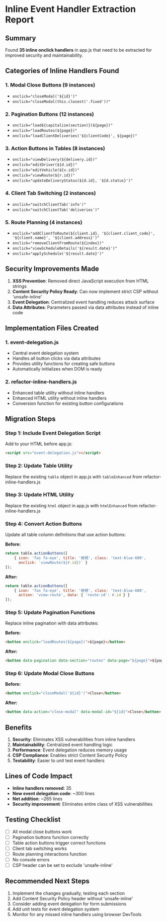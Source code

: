 # Inline Event Handler Extraction Report

## Summary

Found **35 inline onclick handlers** in app.js that need to be extracted for improved security and maintainability.

## Categories of Inline Handlers Found

### 1. Modal Close Buttons (9 instances)
- `onclick="closeModal('${id}')"`
- `onclick="closeModal(this.closest('.fixed'))"`

### 2. Pagination Buttons (12 instances)
- `onclick="load${capitalize(section)}(${page})"`
- `onclick="loadRoutes(${page})"`
- `onclick="loadClientDeliveries('${clientCode}', ${page})"`

### 3. Action Buttons in Tables (8 instances)
- `onclick="viewDelivery(${delivery.id})"`
- `onclick="editDriver(${d.id})"`
- `onclick="editVehicle(${v.id})"`
- `onclick="viewRoute(${r.id})"`
- `onclick="updateDeliveryStatus(${d.id}, '${d.status}')"`

### 4. Client Tab Switching (2 instances)
- `onclick="switchClientTab('info')"`
- `onclick="switchClientTab('deliveries')"`

### 5. Route Planning (4 instances)
- `onclick="addClientToRoute(${client.id}, '${client.client_code}', '${client.name}', '${client.address}')"`
- `onclick="removeClientFromRoute(${index})"`
- `onclick="viewScheduleDetails('${result.date}')"`
- `onclick="applySchedule('${result.date}')"`

## Security Improvements Made

1. **XSS Prevention**: Removed direct JavaScript execution from HTML strings
2. **Content Security Policy Ready**: Can now implement strict CSP without 'unsafe-inline'
3. **Event Delegation**: Centralized event handling reduces attack surface
4. **Data Attributes**: Parameters passed via data attributes instead of inline code

## Implementation Files Created

### 1. event-delegation.js
- Central event delegation system
- Handles all button clicks via data attributes
- Provides utility functions for creating safe buttons
- Automatically initializes when DOM is ready

### 2. refactor-inline-handlers.js
- Enhanced table utility without inline handlers
- Enhanced HTML utility without inline handlers
- Conversion function for existing button configurations

## Migration Steps

### Step 1: Include Event Delegation Script
Add to your HTML before app.js:
```html
<script src="event-delegation.js"></script>
```

### Step 2: Update Table Utility
Replace the existing `table` object in app.js with `tableEnhanced` from refactor-inline-handlers.js

### Step 3: Update HTML Utility
Replace the existing `html` object in app.js with `htmlEnhanced` from refactor-inline-handlers.js

### Step 4: Convert Action Buttons
Update all table column definitions that use action buttons:

**Before:**
```javascript
return table.actionButtons([
    { icon: 'fas fa-eye', title: '檢視', class: 'text-blue-600', 
      onclick: `viewRoute(${r.id})` }
]);
```

**After:**
```javascript
return table.actionButtons([
    { icon: 'fas fa-eye', title: '檢視', class: 'text-blue-600', 
      action: 'view-route', data: { 'route-id': r.id } }
]);
```

### Step 5: Update Pagination Functions
Replace inline pagination with data attributes:

**Before:**
```html
<button onclick="loadRoutes(${page})">${page}</button>
```

**After:**
```html
<button data-pagination data-section="routes" data-page="${page}">${page}</button>
```

### Step 6: Update Modal Close Buttons
**Before:**
```html
<button onclick="closeModal('${id}')">Close</button>
```

**After:**
```html
<button data-action="close-modal" data-modal-id="${id}">Close</button>
```

## Benefits

1. **Security**: Eliminates XSS vulnerabilities from inline handlers
2. **Maintainability**: Centralized event handling logic
3. **Performance**: Event delegation reduces memory usage
4. **CSP Compliance**: Enables strict Content Security Policy
5. **Testability**: Easier to unit test event handlers

## Lines of Code Impact

- **Inline handlers removed**: 35
- **New event delegation code**: ~300 lines
- **Net addition**: ~265 lines
- **Security improvement**: Eliminates entire class of XSS vulnerabilities

## Testing Checklist

- [ ] All modal close buttons work
- [ ] Pagination buttons function correctly
- [ ] Table action buttons trigger correct functions
- [ ] Client tab switching works
- [ ] Route planning interactions function
- [ ] No console errors
- [ ] CSP header can be set to exclude 'unsafe-inline'

## Recommended Next Steps

1. Implement the changes gradually, testing each section
2. Add Content Security Policy header without 'unsafe-inline'
3. Consider adding event delegation for form submissions
4. Add unit tests for event delegation system
5. Monitor for any missed inline handlers using browser DevTools